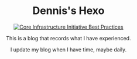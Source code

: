 # <div align="center">Dennis's Hexo</div>

<p align="center">
  <a href="https://app.netlify.com/sites/brave-babbage-49a6ac/deploys"><img src="https://api.netlify.com/api/v1/badges/7ae0b07c-091f-4225-9542-0783c5287937/deploy-status" title="Core Infrastructure Initiative Best Practices"></a>
</p>

<p align="center">This is a blog that records what I have experienced.
</p>

<p align="center">I update my blog when I have time, maybe daily.
</p>

